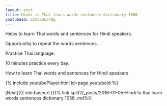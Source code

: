 ```yaml
---
layout: post
title: Hindi to Thai learn words sentences dictionary 1080 
youtubeId: ZxX3cnLx40g
---
```

 
 
Helps to learn Thai words and sentences for Hindi speakers.

Opportunitiy to repeat the words sentences. 

Practice Thai language. 
 
10 minutes practice every day. 
 
How to learn Thai words and sentences for Hindi speakers 
 
{% include youtubePlayer.html id=page.youtubeId %}
 
 
[Next]({{ site.baseurl }}{% link  split2/_posts/2016-01-05-Hindi to thai learn words sentences dictionary 1056 .md%})
 
